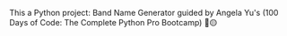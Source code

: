 This a Python project: Band Name Generator guided by Angela Yu's (100 Days of Code: The Complete Python Pro Bootcamp) 🔵🟡